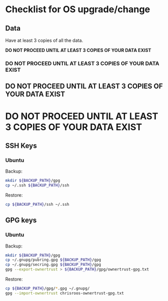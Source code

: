 # Checklist for OS upgrade/change

## Data

Have at least 3 copies of all the data.

**DO NOT PROCEED UNTIL AT LEAST 3 COPIES OF YOUR DATA EXIST**
<h3>DO NOT PROCEED UNTIL AT LEAST 3 COPIES OF YOUR DATA EXIST</h3>
<h2>DO NOT PROCEED UNTIL AT LEAST 3 COPIES OF YOUR DATA EXIST</h2>
<h1>DO NOT PROCEED UNTIL AT LEAST 3 COPIES OF YOUR DATA EXIST</h1>


## SSH Keys

### Ubuntu
Backup:

```sh
mkdir ${BACKUP_PATH}/gpg
cp ~/.ssh ${BACKUP_PATH}/ssh
```

Restore:

```sh
cp ${BACKUP_PATH}/ssh ~/.ssh
```

## GPG keys

### Ubuntu
Backup:

```sh
mkdir ${BACKUP_PATH}/gpg
cp ~/.gnupg/pubring.gpg ${BACKUP_PATH}/gpg
cp ~/.gnupg/secring.gpg ${BACKUP_PATH}/gpg
gpg --export-ownertrust > ${BACKUP_PATH}/gpg/ownertrust-gpg.txt
```

Restore:

```sh
cp ${BACKUP_PATH}/gpg/*.gpg ~/.gnupg/
gpg --import-ownertrust chrisroos-ownertrust-gpg.txt
```
